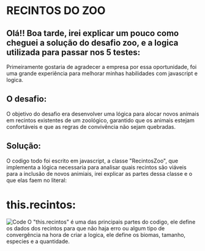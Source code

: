 # RECINTOS DO ZOO

## Olá!! Boa tarde, irei explicar um pouco como cheguei a solução do desafio zoo, e a logica utilizada para passar nos 5 testes:
Primeiramente gostaria de agradecer a empresa por essa oportunidade, foi uma grande experiência para melhorar minhas habilidades com javascript e logica.

## O desafio:
O objetivo do desafio era desenvolver uma lógica para alocar novos animais em recintos existentes de um zoológico, garantido que os animais estejam confortáveis e que as regras de convivência não sejam quebradas.

<h2>Solução: </h2>

O codigo todo foi escrito em javascript, a classe "RecintosZoo", que implementa a lógica necessaria para analisar quais recintos são viáveis para a inclusão de novos animiais, irei explicar as partes dessa classe e o que elas faem no literal:
<h1>this.recintos:</h1> 

![Code](https://github.com/user-attachments/assets/4197e101-92ab-4f8c-9e69-17a033673cf5)
O "this.recintos" é uma das principais partes do codigo, ele define os dados dos recintos para que não haja erro ou algum tipo de convergência na hora de criar a logica, ele define os biomas, tamanho, especies e a quantidade.
